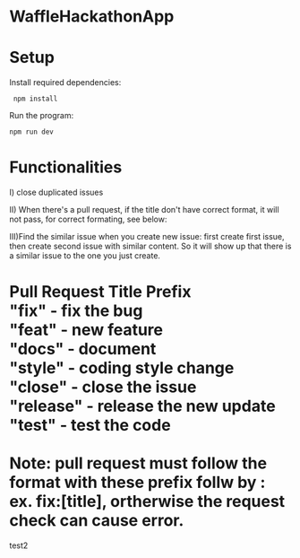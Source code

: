 # WaffleHackathonApp

# Setup

Install required dependencies:
 ```
  npm install
```
Run the program: 
 ```
 npm run dev 
```

# Functionalities

I) close duplicated issues 

II) When there's a pull request, if the title don't have correct format, it will not pass, for correct formating, see below:


III)Find the similar issue when you create new issue:
first create first issue, then create second issue with similar content.
So it will show up that there is a similar issue to the one you just create.

<strong>Pull Request Title Prefix</strong><br>
  "fix" - fix the bug<br>
  "feat" - new feature<br>
  "docs" - document<br>
  "style" - coding style change<br>
  "close" - close the issue<br>
  "release" - release the new update<br>
  "test" - test the code<br><br>
<strong>Note:</strong> pull request must follow the format with these prefix follw by : ex. fix:[title], ortherwise the request check can cause error.
======================
test2
